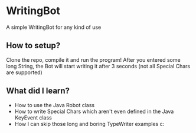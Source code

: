 # WritingBot
 A simple WritingBot for any kind of use

## How to setup?
Clone the repo, compile it and run the program!
After you entered some long String, the Bot will start writing it after 3 seconds (not all Special Chars are supported)

## What did I learn?
* How to use the Java Robot class
* How to write Special Chars which aren't even defined in the Java KeyEvent class
* How I can skip those long and boring TypeWriter examples c:
